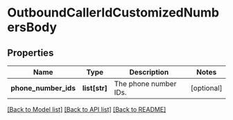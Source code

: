 # OutboundCallerIdCustomizedNumbersBody

## Properties
Name | Type | Description | Notes
------------ | ------------- | ------------- | -------------
**phone_number_ids** | **list[str]** | The phone number IDs. | [optional] 

[[Back to Model list]](../README.md#documentation-for-models) [[Back to API list]](../README.md#documentation-for-api-endpoints) [[Back to README]](../README.md)

